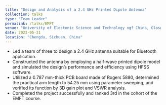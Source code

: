 ```yaml
---
title: "Design and Analysis of a 2.4 GHz Printed Dipole Antenna"
collection: talks
type: "Team Leader"
permalink: /talks/EMFT
venue: "University of Electonic Science and Technology ogf China, Glasgow College"
date: 2023-05-31
location: "Chengdu, Sichuan, China"
---
```


* Led a team of three to design a 2.4 GHz antenna suitable for Bluetooth application.
* Constructed the antenna by employing a half-wave printed dipole model and simulated the design’s performance and efficiency using HFSS software.
* Utilized a 0.787 mm-thick PCB board made of Rogers 5880, determined the practical arm length to 54.25 mm using parameter sweeping, and verified its function by 3D gain plot and VSWR analysis.
* Completed the project successfully and ranked 3rd in the cohort of the EMFT course.
